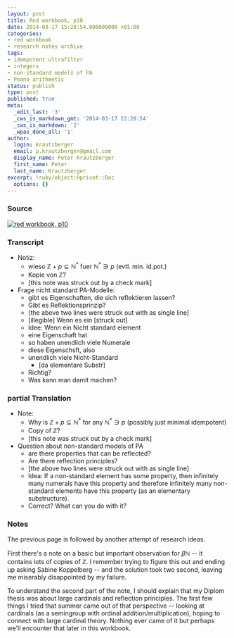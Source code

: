 ```yaml
---
layout: post
title: Red workbook, p10
date: 2014-03-17 15:28:54.000000000 +01:00
categories:
- red workbook
- research notes archive
tags:
- idempotent ultrafilter
- integers
- non-standard models of PA
- Peano arithmetic
status: publish
type: post
published: true
meta:
  _edit_last: '3'
  _cws_is_markdown_gmt: '2014-03-17 22:28:54'
  _cws_is_markdown: '2'
  _wpas_done_all: '1'
author:
  login: krautzberger
  email: p.krautzberger@gmail.com
  display_name: Peter Krautzberger
  first_name: Peter
  last_name: Krautzberger
excerpt: !ruby/object:Hpricot::Doc
  options: {}
---
```


### Source

[![red workbook, p10](assets/2014-03-17-23.22.52_cropped-696x1024.jpg)](http://boolesrings.org/krautzberger/files/2014/03/2014-03-17-23.22.52_cropped.jpg)

### Transcript

*   Notiz:
    *   wieso $\mathbb{Z} + p \subseteq \mathbb{N^*}$ fuer $\mathbb{N^*} \ni p$ (evtl. min. id.pot.)
    *   Kopie von $\mathbb{Z}$?
    *   [this note was struck out by a check mark]
*   Frage nicht standard PA-Modelle:
    *   gibt es Eigenschaften, die sich reflektieren lassen?
    *   Gibt es Reflektionsprinzip?
    *   [the above two lines were struck out with as single line]
    *   [illegible] Wenn es ein [struck out]
    *   Idee: Wenn ein Nicht standard element
    *   eine Eigenschaft hat
    *   so haben unendlich viele Numerale
    *   diese Eigenschsft, also
    *   unendlich viele Nicht-Standard
        *   [da elementare Substr]
    *   Richtig?
    *   Was kann man damit machen?

### partial Translation

*   Note:
    *   Why is $\mathbb{Z} + p \subseteq \mathbb{N^*}$ for any $\mathbb{N^*} \ni p$ (possibly just minimal idempotent)
    *   Copy of $\mathbb{Z}$?
    *   [this note was struck out by a check mark]
*   Question about non-standard models of PA
    *   are there properties that can be reflected?
    *   Are there reflection principles?
    *   [the above two lines were struck out with as single line]
    *   Idea: If a non-standard element has some property, then infinitely many numerals have this property and therefore infinitely many non-standard elements have this property (as an elementary substructure).
    *   Correct? What can you do with it?

### Notes

The previous page is followed by another attempt of research ideas.

First there's a note on a basic but important observation for $\beta \mathbb{N}$ -- it contains lots of copies of $\mathbb{Z}$. I remember trying to figure this out and ending up asking Sabine Koppelberg -- and the solution took two second, leaving me miserably disappointed by my failure.

To understand the second part of the note, I should explain that my Diplom thesis was about large cardinals and reflection principles. The first few things I tried that summer came out of that perspective -- looking at cardinals (as a semingroup with ordinal addition/multiplication), hoping to connect with large cardinal theory. Nothing ever came of it but perhaps we'll encounter that later in this workbook.
